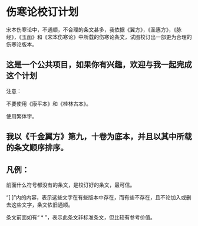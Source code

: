 # 伤寒论校订计划
宋本伤寒论中，不通顺，不合理的条文甚多，我依据《翼方》，《圣惠方》，《脉经》，《玉函》和《宋本伤寒论》中所载的伤寒论条文，试图校订出一部更为合理的伤寒论版本。

## 这是一个公共项目，如果你有兴趣，欢迎与我一起完成这个计划

注意：

不要使用《康平本》和《桂林古本》。

使用繁体字。

## 我以《千金翼方》第九，十卷为底本，并且以其中所载的条文顺序排序。

## 凡例：

前面什么符号都没有的条文，是校订好的条文，最可信。

“[ ]”内的内容，表示这些文字在有些版本中存在，而有些不存在，且不论加入或删去这些文字，条文依旧通顺。

条文前面如有“ * ”，表示此条文非标准条文，但比较有参考价值。
